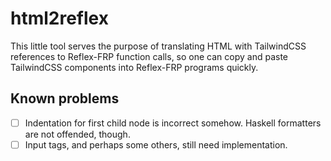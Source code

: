 # html2reflex

This little tool serves the purpose of translating HTML with TailwindCSS references
to Reflex-FRP function calls, so one can copy and paste TailwindCSS components
into Reflex-FRP programs quickly.

## Known problems

- [ ] Indentation for first child node is incorrect somehow.
      Haskell formatters are not offended, though.
- [ ] Input tags, and perhaps some others, still need implementation.
